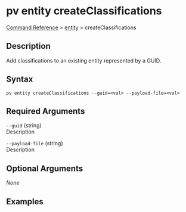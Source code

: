 # pv entity createClassifications
[Command Reference](../../../README.md#command-reference) > [entity](./main.md) > createClassifications

## Description
Add classifications to an existing entity represented by a GUID.


## Syntax
```
pv entity createClassifications --guid=<val> --payload-file=<val>
```

## Required Arguments
`--guid` (string)  
Description

`--payload-file` (string)  
Description

## Optional Arguments
*None*

## Examples
```powershell

```